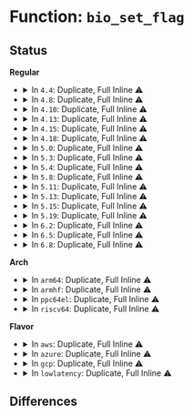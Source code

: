 # Function: <code>bio_set_flag</code>

## Status
<b>Regular</b>
<ul>
<li>
<details>
<summary>In <code>4.4</code>: Duplicate, Full Inline ⚠️</summary>

**Collision:** Static Duplication

**Inline:** Full

**Transformation:** False

**Instances:**

```
In block/bio.c (ffffffff813b07f3)
Location: include/linux/bio.h:303
Inline: True
Inline callers:
  - block/bio.c:bio_alloc_bioset
```
```
In block/blk-core.c (ffffffff813ba25b)
Location: include/linux/bio.h:303
Inline: True
Inline callers:
  - block/blk-core.c:blk_update_request
```
```
In block/blk-map.c (ffffffff813bf547)
Location: include/linux/bio.h:303
Inline: True
Inline callers:
  - block/blk-map.c:blk_rq_map_user_iov
```
```
In block/blk-merge.c (ffffffff813c04b8)
Location: include/linux/bio.h:303
Inline: True
Inline callers:
  - block/blk-merge.c:blk_queue_split
  - block/blk-merge.c:blk_recount_segments
```
</details>
</li>
<li>
<details>
<summary>In <code>4.8</code>: Duplicate, Full Inline ⚠️</summary>

**Collision:** Static Duplication

**Inline:** Full

**Transformation:** False

**Instances:**

```
In block/bio.c (ffffffff813f4363)
Location: include/linux/bio.h:252
Inline: True
```
```
In block/blk-core.c (ffffffff813fe01b)
Location: include/linux/bio.h:252
Inline: True
Inline callers:
  - block/blk-core.c:blk_update_request
```
```
In block/blk-map.c (ffffffff81403490)
Location: include/linux/bio.h:252
Inline: True
Inline callers:
  - block/blk-map.c:blk_rq_map_user_iov
```
```
In block/blk-merge.c (ffffffff81404b6d)
Location: include/linux/bio.h:252
Inline: True
Inline callers:
  - block/blk-merge.c:blk_recount_segments
  - block/blk-merge.c:blk_queue_split
```
</details>
</li>
<li>
<details>
<summary>In <code>4.10</code>: Duplicate, Full Inline ⚠️</summary>

**Collision:** Static Duplication

**Inline:** Full

**Transformation:** False

**Instances:**

```
In block/bio.c (ffffffff8140dd53)
Location: include/linux/bio.h:249
Inline: True
```
```
In block/blk-core.c (ffffffff81417960)
Location: include/linux/bio.h:249
Inline: True
Inline callers:
  - block/blk-core.c:blk_update_request
```
```
In block/blk-map.c (ffffffff8141d1ee)
Location: include/linux/bio.h:249
Inline: True
Inline callers:
  - block/blk-map.c:blk_rq_map_user_iov
```
```
In block/blk-merge.c (ffffffff8141e2dd)
Location: include/linux/bio.h:249
Inline: True
Inline callers:
  - block/blk-merge.c:blk_recount_segments
  - block/blk-merge.c:blk_queue_split
```
```
In block/blk-throttle.c (ffffffff8143cc33)
Location: include/linux/bio.h:249
Inline: True
Inline callers:
  - block/blk-throttle.c:blk_throtl_bio
  - block/blk-throttle.c:tg_dispatch_one_bio
```
</details>
</li>
<li>
<details>
<summary>In <code>4.13</code>: Duplicate, Full Inline ⚠️</summary>

**Collision:** Static Duplication

**Inline:** Full

**Transformation:** False

**Instances:**

```
In block/bio.c (ffffffff8141dcba)
Location: include/linux/bio.h:265
Inline: True
Inline callers:
  - block/bio.c:bio_split
```
```
In block/blk-core.c (ffffffff814257b6)
Location: include/linux/bio.h:265
Inline: True
Inline callers:
  - block/blk-core.c:blk_update_request
  - block/blk-core.c:generic_make_request_checks
```
```
In block/blk-map.c (ffffffff8142b219)
Location: include/linux/bio.h:265
Inline: True
Inline callers:
  - block/blk-map.c:blk_rq_map_user_iov
```
```
In block/blk-merge.c (ffffffff8142bb16)
Location: include/linux/bio.h:265
Inline: True
Inline callers:
  - block/blk-merge.c:blk_recount_segments
  - block/blk-merge.c:blk_queue_split
```
```
In block/blk-throttle.c (ffffffff81448416)
Location: include/linux/bio.h:265
Inline: True
Inline callers:
  - block/blk-throttle.c:throtl_charge_bio
```
</details>
</li>
<li>
<details>
<summary>In <code>4.15</code>: Duplicate, Full Inline ⚠️</summary>

**Collision:** Static Duplication

**Inline:** Full

**Transformation:** False

**Instances:**

```
In block/bio.c (ffffffff8144774a)
Location: include/linux/bio.h:261
Inline: True
Inline callers:
  - block/bio.c:bio_split
  - block/bio.c:bio_copy_user_iov
  - block/bio.c:__bio_clone_fast
  - block/bio.c:__bio_clone_fast
```
```
In block/blk-core.c (ffffffff81450943)
Location: include/linux/bio.h:261
Inline: True
Inline callers:
  - block/blk-core.c:blk_update_request
  - block/blk-core.c:generic_make_request_checks
```
```
In block/blk-merge.c (ffffffff81456d26)
Location: include/linux/bio.h:261
Inline: True
Inline callers:
  - block/blk-merge.c:blk_recount_segments
  - block/blk-merge.c:blk_queue_split
```
```
In block/blk-throttle.c (ffffffff81477f84)
Location: include/linux/bio.h:261
Inline: True
Inline callers:
  - block/blk-throttle.c:blk_throtl_bio
  - block/blk-throttle.c:throtl_charge_bio
```
</details>
</li>
<li>
<details>
<summary>In <code>4.18</code>: Duplicate, Full Inline ⚠️</summary>

**Collision:** Static Duplication

**Inline:** Full

**Transformation:** False

**Instances:**

```
In block/bio.c (ffffffff8147a84f)
Location: include/linux/bio.h:270
Inline: True
Inline callers:
  - block/bio.c:bio_split
  - block/bio.c:bio_map_user_iov
  - block/bio.c:bio_copy_user_iov
  - block/bio.c:__bio_clone_fast
  - block/bio.c:__bio_clone_fast
```
```
In block/blk-core.c (ffffffff81483cfb)
Location: include/linux/bio.h:270
Inline: True
Inline callers:
  - block/blk-core.c:blk_update_request
  - block/blk-core.c:generic_make_request_checks
```
```
In block/blk-merge.c (ffffffff8148a194)
Location: include/linux/bio.h:270
Inline: True
Inline callers:
  - block/blk-merge.c:blk_recount_segments
  - block/blk-merge.c:blk_queue_split
  - block/blk-merge.c:blk_queue_split
```
```
In block/blk-throttle.c (ffffffff814ac610)
Location: include/linux/bio.h:270
Inline: True
Inline callers:
  - block/blk-throttle.c:blk_throtl_bio
  - block/blk-throttle.c:throtl_charge_bio
```
</details>
</li>
<li>
<details>
<summary>In <code>5.0</code>: Duplicate, Full Inline ⚠️</summary>

**Collision:** Static Duplication

**Inline:** Full

**Transformation:** False

**Instances:**

```
In block/bio.c (ffffffff81498b67)
Location: include/linux/bio.h:224
Inline: True
Inline callers:
  - block/bio.c:bio_split
  - block/bio.c:bio_map_user_iov
  - block/bio.c:bio_copy_user_iov
  - block/bio.c:__bio_clone_fast
  - block/bio.c:__bio_clone_fast
```
```
In block/blk-core.c (ffffffff8149f2bb)
Location: include/linux/bio.h:224
Inline: True
Inline callers:
  - block/blk-core.c:blk_update_request
  - block/blk-core.c:generic_make_request_checks
```
```
In block/blk-merge.c (ffffffff814a4a91)
Location: include/linux/bio.h:224
Inline: True
Inline callers:
  - block/blk-merge.c:blk_recount_segments
  - block/blk-merge.c:blk_queue_split
  - block/blk-merge.c:blk_queue_split
```
```
In block/blk-mq.c (ffffffff814aaa64)
Location: include/linux/bio.h:224
Inline: True
Inline callers:
  - block/blk-mq.c:blk_mq_make_request
```
```
In block/blk-throttle.c (ffffffff814c69c4)
Location: include/linux/bio.h:224
Inline: True
Inline callers:
  - block/blk-throttle.c:blk_throtl_bio
  - block/blk-throttle.c:throtl_charge_bio
```
</details>
</li>
<li>
<details>
<summary>In <code>5.3</code>: Duplicate, Full Inline ⚠️</summary>

**Collision:** Static Duplication

**Inline:** Full

**Transformation:** False

**Instances:**

```
In block/bio.c (ffffffff814c6b44)
Location: include/linux/bio.h:237
Inline: True
Inline callers:
  - block/bio.c:bio_split
  - block/bio.c:bio_map_user_iov
  - block/bio.c:bio_copy_user_iov
  - block/bio.c:bio_iov_iter_get_pages
  - block/bio.c:__bio_clone_fast
  - block/bio.c:__bio_clone_fast
```
```
In block/blk-core.c (ffffffff814cd37c)
Location: include/linux/bio.h:237
Inline: True
Inline callers:
  - block/blk-core.c:blk_update_request
  - block/blk-core.c:generic_make_request_checks
```
```
In block/blk-merge.c (ffffffff814d282b)
Location: include/linux/bio.h:237
Inline: True
Inline callers:
  - block/blk-merge.c:__blk_queue_split
```
```
In block/blk-mq.c (ffffffff814d84fc)
Location: include/linux/bio.h:237
Inline: True
Inline callers:
  - block/blk-mq.c:blk_mq_make_request
```
```
In block/blk-throttle.c (ffffffff814f520e)
Location: include/linux/bio.h:237
Inline: True
Inline callers:
  - block/blk-throttle.c:blk_throtl_bio
  - block/blk-throttle.c:throtl_charge_bio
```
</details>
</li>
<li>
<details>
<summary>In <code>5.4</code>: Duplicate, Full Inline ⚠️</summary>

**Collision:** Static Duplication

**Inline:** Full

**Transformation:** False

**Instances:**

```
In block/bio.c (ffffffff814df954)
Location: include/linux/bio.h:237
Inline: True
Inline callers:
  - block/bio.c:bio_split
  - block/bio.c:bio_map_user_iov
  - block/bio.c:bio_copy_user_iov
  - block/bio.c:bio_iov_iter_get_pages
  - block/bio.c:__bio_add_page
  - block/bio.c:__bio_clone_fast
  - block/bio.c:__bio_clone_fast
```
```
In block/blk-core.c (ffffffff814e66bc)
Location: include/linux/bio.h:237
Inline: True
Inline callers:
  - block/blk-core.c:blk_update_request
  - block/blk-core.c:generic_make_request_checks
```
```
In block/blk-merge.c (ffffffff814ebbb4)
Location: include/linux/bio.h:237
Inline: True
Inline callers:
  - block/blk-merge.c:__blk_queue_split
```
```
In block/blk-mq.c (ffffffff814f18ac)
Location: include/linux/bio.h:237
Inline: True
Inline callers:
  - block/blk-mq.c:blk_mq_make_request
```
```
In block/blk-throttle.c (ffffffff8150e8e2)
Location: include/linux/bio.h:237
Inline: True
Inline callers:
  - block/blk-throttle.c:blk_throtl_bio
  - block/blk-throttle.c:throtl_charge_bio
```
</details>
</li>
<li>
<details>
<summary>In <code>5.8</code>: Duplicate, Full Inline ⚠️</summary>

**Collision:** Static Duplication

**Inline:** Full

**Transformation:** False

**Instances:**

```
In block/bio.c (ffffffff8153f3ea)
Location: include/linux/bio.h:245
Inline: True
Inline callers:
  - block/bio.c:bio_split
  - block/bio.c:bio_iov_iter_get_pages
  - block/bio.c:__bio_add_page
  - block/bio.c:__bio_clone_fast
  - block/bio.c:__bio_clone_fast
```
```
In block/blk-core.c (ffffffff8154397d)
Location: include/linux/bio.h:245
Inline: True
Inline callers:
  - block/blk-core.c:blk_update_request
  - block/blk-core.c:direct_make_request
  - block/blk-core.c:generic_make_request_checks
  - block/blk-core.c:blkcg_bio_issue_check
```
```
In block/blk-map.c (ffffffff8154a937)
Location: include/linux/bio.h:245
Inline: True
Inline callers:
  - block/blk-map.c:bio_map_user_iov
  - block/blk-map.c:bio_copy_user_iov
```
```
In block/blk-mq.c (ffffffff81550fbc)
Location: include/linux/bio.h:245
Inline: True
Inline callers:
  - block/blk-mq.c:blk_mq_make_request
  - block/blk-mq.c:blk_mq_make_request
```
```
In block/blk-throttle.c (ffffffff8156febd)
Location: include/linux/bio.h:245
Inline: True
Inline callers:
  - block/blk-throttle.c:blk_throtl_bio
  - block/blk-throttle.c:throtl_charge_bio
```
</details>
</li>
<li>
<details>
<summary>In <code>5.11</code>: Duplicate, Full Inline ⚠️</summary>

**Collision:** Static Duplication

**Inline:** Full

**Transformation:** False

**Instances:**

```
In block/bio.c (ffffffff8155bbea)
Location: include/linux/bio.h:256
Inline: True
Inline callers:
  - block/bio.c:bio_split
  - block/bio.c:bio_iov_iter_get_pages
  - block/bio.c:__bio_add_page
  - block/bio.c:__bio_clone_fast
  - block/bio.c:__bio_clone_fast
```
```
In block/blk-core.c (ffffffff8156085c)
Location: include/linux/bio.h:256
Inline: True
Inline callers:
  - block/blk-core.c:blk_update_request
  - block/blk-core.c:__submit_bio_noacct_mq
  - block/blk-core.c:__submit_bio_noacct
  - block/blk-core.c:submit_bio_checks
```
```
In block/blk-mq.c (ffffffff8156ee6a)
Location: include/linux/bio.h:256
Inline: True
Inline callers:
  - block/blk-mq.c:blk_mq_submit_bio
  - block/blk-mq.c:blk_mq_submit_bio
```
```
In block/blk-cgroup.c (ffffffff81586e8d)
Location: include/linux/bio.h:256
Inline: True
Inline callers:
  - block/blk-cgroup.c:blk_cgroup_bio_start
```
```
In block/blk-throttle.c (ffffffff8158acf8)
Location: include/linux/bio.h:256
Inline: True
Inline callers:
  - block/blk-throttle.c:blk_throtl_bio
  - block/blk-throttle.c:throtl_charge_bio
```
```
In drivers/md/dm.c (ffffffff8197e3cc)
Location: include/linux/bio.h:256
Inline: True
Inline callers:
  - drivers/md/dm.c:dm_submit_bio
```
</details>
</li>
<li>
<details>
<summary>In <code>5.13</code>: Duplicate, Full Inline ⚠️</summary>

**Collision:** Static Duplication

**Inline:** Full

**Transformation:** False

**Instances:**

```
In block/bio.c (ffffffff8156427a)
Location: include/linux/bio.h:259
Inline: True
Inline callers:
  - block/bio.c:bio_split
  - block/bio.c:__bio_add_page
  - block/bio.c:__bio_clone_fast
  - block/bio.c:__bio_clone_fast
  - block/bio.c:__bio_clone_fast
```
```
In block/blk-core.c (ffffffff81568ec2)
Location: include/linux/bio.h:259
Inline: True
Inline callers:
  - block/blk-core.c:blk_update_request
  - block/blk-core.c:__submit_bio_noacct
  - block/blk-core.c:submit_bio_checks
  - block/blk-core.c:submit_bio_checks
```
```
In block/blk-mq.c (ffffffff81576a43)
Location: include/linux/bio.h:259
Inline: True
Inline callers:
  - block/blk-mq.c:blk_mq_submit_bio
  - block/blk-mq.c:blk_mq_submit_bio
```
```
In block/blk-cgroup.c (ffffffff8158dcd3)
Location: include/linux/bio.h:259
Inline: True
Inline callers:
  - block/blk-cgroup.c:blk_cgroup_bio_start
```
```
In block/blk-throttle.c (ffffffff815917e2)
Location: include/linux/bio.h:259
Inline: True
Inline callers:
  - block/blk-throttle.c:blk_throtl_bio
  - block/blk-throttle.c:throtl_charge_bio
```
```
In block/blk-crypto-fallback.c (ffffffff815a655e)
Location: include/linux/bio.h:259
Inline: True
Inline callers:
  - block/blk-crypto-fallback.c:blk_crypto_clone_bio
```
```
In drivers/md/dm.c (ffffffff8196217f)
Location: include/linux/bio.h:259
Inline: True
Inline callers:
  - drivers/md/dm.c:dm_submit_bio
```
</details>
</li>
<li>
<details>
<summary>In <code>5.15</code>: Duplicate, Full Inline ⚠️</summary>

**Collision:** Static Duplication

**Inline:** Full

**Transformation:** False

**Instances:**

```
In block/bio.c (ffffffff815c856a)
Location: include/linux/bio.h:258
Inline: True
Inline callers:
  - block/bio.c:bio_split
  - block/bio.c:__bio_add_page
  - block/bio.c:__bio_clone_fast
  - block/bio.c:__bio_clone_fast
  - block/bio.c:__bio_clone_fast
  - block/bio.c:bio_chain
```
```
In block/blk-core.c (ffffffff815cd169)
Location: include/linux/bio.h:258
Inline: True
Inline callers:
  - block/blk-core.c:blk_update_request
  - block/blk-core.c:__submit_bio
  - block/blk-core.c:submit_bio_checks
  - block/blk-core.c:submit_bio_checks
```
```
In block/blk-mq.c (ffffffff815db6f3)
Location: include/linux/bio.h:258
Inline: True
Inline callers:
  - block/blk-mq.c:blk_mq_submit_bio
  - block/blk-mq.c:blk_mq_submit_bio
```
```
In block/blk-cgroup.c (ffffffff815f375f)
Location: include/linux/bio.h:258
Inline: True
Inline callers:
  - block/blk-cgroup.c:blk_cgroup_bio_start
```
```
In block/blk-throttle.c (ffffffff815f8a26)
Location: include/linux/bio.h:258
Inline: True
Inline callers:
  - block/blk-throttle.c:blk_throtl_bio
  - block/blk-throttle.c:throtl_charge_bio
```
```
In block/blk-crypto-fallback.c (ffffffff8160f077)
Location: include/linux/bio.h:258
Inline: True
Inline callers:
  - block/blk-crypto-fallback.c:blk_crypto_clone_bio
```
```
In drivers/md/dm-zone.c (ffffffff81a05f62)
Location: include/linux/bio.h:258
Inline: True
Inline callers:
  - drivers/md/dm-zone.c:dm_zone_map_bio
```
```
In drivers/md/dm.c (ffffffff81a0b2bf)
Location: include/linux/bio.h:258
Inline: True
Inline callers:
  - drivers/md/dm.c:dm_submit_bio
```
</details>
</li>
<li>
<details>
<summary>In <code>5.19</code>: Duplicate, Full Inline ⚠️</summary>

**Collision:** Static Duplication

**Inline:** Full

**Transformation:** False

**Instances:**

```
In block/bio.c (ffffffff8167346b)
Location: include/linux/bio.h:233
Inline: True
Inline callers:
  - block/bio.c:bio_split
  - block/bio.c:bio_iov_bvec_set
  - block/bio.c:bio_iov_bvec_set
  - block/bio.c:__bio_add_page
  - block/bio.c:__bio_clone
  - block/bio.c:__bio_clone
  - block/bio.c:__bio_clone
  - block/bio.c:blk_next_bio
```
```
In block/blk-core.c (ffffffff816796e8)
Location: include/linux/bio.h:233
Inline: True
Inline callers:
  - block/blk-core.c:submit_bio_noacct
  - block/blk-core.c:submit_bio_noacct
  - block/blk-core.c:__bio_queue_enter
```
```
In block/blk-merge.c (ffffffff8168038c)
Location: include/linux/bio.h:233
Inline: True
Inline callers:
  - block/blk-merge.c:bio_attempt_discard_merge
  - block/blk-merge.c:bio_attempt_front_merge
  - block/blk-merge.c:bio_attempt_back_merge
```
```
In block/blk-mq.c (ffffffff81689846)
Location: include/linux/bio.h:233
Inline: True
Inline callers:
  - block/blk-mq.c:blk_mq_submit_bio
  - block/blk-mq.c:blk_mq_get_new_requests
  - block/blk-mq.c:blk_mq_get_new_requests
  - block/blk-mq.c:blk_update_request
```
```
In block/blk-cgroup.c (ffffffff816a4d9a)
Location: include/linux/bio.h:233
Inline: True
Inline callers:
  - block/blk-cgroup.c:blk_cgroup_bio_start
```
```
In block/blk-throttle.c (ffffffff816aab7e)
Location: include/linux/bio.h:233
Inline: True
Inline callers:
  - block/blk-throttle.c:__blk_throtl_bio
  - block/blk-throttle.c:throtl_charge_bio
```
```
In block/blk-crypto-fallback.c (ffffffff816c38b4)
Location: include/linux/bio.h:233
Inline: True
Inline callers:
  - block/blk-crypto-fallback.c:blk_crypto_fallback_clone_bio
```
```
In drivers/md/md.c (ffffffff81b5c027)
Location: include/linux/bio.h:233
Inline: True
Inline callers:
  - drivers/md/md.c:md_handle_request
```
```
In drivers/md/dm-zone.c (ffffffff81b6dc92)
Location: include/linux/bio.h:233
Inline: True
Inline callers:
  - drivers/md/dm-zone.c:dm_zone_map_bio
```
```
In drivers/md/dm.c (ffffffff81b72e46)
Location: include/linux/bio.h:233
Inline: True
Inline callers:
  - drivers/md/dm.c:dm_submit_bio
```
</details>
</li>
<li>
<details>
<summary>In <code>6.2</code>: Duplicate, Full Inline ⚠️</summary>

**Collision:** Static Duplication

**Inline:** Full

**Transformation:** False

**Instances:**

```
In block/bio.c (ffffffff8172effb)
Location: include/linux/bio.h:233
Inline: True
Inline callers:
  - block/bio.c:bio_split
  - block/bio.c:bio_iov_bvec_set
  - block/bio.c:bio_iov_bvec_set
  - block/bio.c:__bio_clone
  - block/bio.c:__bio_clone
  - block/bio.c:blk_next_bio
```
```
In block/blk-core.c (ffffffff81735c5e)
Location: include/linux/bio.h:233
Inline: True
Inline callers:
  - block/blk-core.c:submit_bio_noacct
  - block/blk-core.c:submit_bio_noacct_nocheck
  - block/blk-core.c:__bio_queue_enter
```
```
In block/blk-merge.c (ffffffff8173d714)
Location: include/linux/bio.h:233
Inline: True
Inline callers:
  - block/blk-merge.c:bio_attempt_discard_merge
  - block/blk-merge.c:bio_attempt_front_merge
  - block/blk-merge.c:bio_attempt_back_merge
```
```
In block/blk-mq.c (ffffffff81747dcf)
Location: include/linux/bio.h:233
Inline: True
Inline callers:
  - block/blk-mq.c:blk_mq_submit_bio
  - block/blk-mq.c:blk_mq_get_new_requests
  - block/blk-mq.c:blk_mq_get_new_requests
  - block/blk-mq.c:blk_update_request
```
```
In block/blk-cgroup.c (ffffffff81763bba)
Location: include/linux/bio.h:233
Inline: True
Inline callers:
  - block/blk-cgroup.c:blk_cgroup_bio_start
```
```
In block/blk-throttle.c (ffffffff81769577)
Location: include/linux/bio.h:233
Inline: True
Inline callers:
  - block/blk-throttle.c:__blk_throtl_bio
  - block/blk-throttle.c:tg_dispatch_one_bio
```
```
In block/blk-crypto-fallback.c (ffffffff81784d71)
Location: include/linux/bio.h:233
Inline: True
Inline callers:
  - block/blk-crypto-fallback.c:blk_crypto_fallback_clone_bio
```
```
In drivers/md/md.c (ffffffff81cf6017)
Location: include/linux/bio.h:233
Inline: True
Inline callers:
  - drivers/md/md.c:md_handle_request
```
```
In drivers/md/dm-zone.c (ffffffff81d0a17d)
Location: include/linux/bio.h:233
Inline: True
Inline callers:
  - drivers/md/dm-zone.c:dm_zone_map_bio
```
```
In drivers/md/dm.c (ffffffff81d0fc06)
Location: include/linux/bio.h:233
Inline: True
Inline callers:
  - drivers/md/dm.c:dm_submit_bio
  - drivers/md/dm.c:dm_split_and_process_bio
```
</details>
</li>
<li>
<details>
<summary>In <code>6.5</code>: Duplicate, Full Inline ⚠️</summary>

**Collision:** Static Duplication

**Inline:** Full

**Transformation:** False

**Instances:**

```
In fs/direct-io.c (ffffffff81510a5b)
Location: include/linux/bio.h:235
Inline: True
Inline callers:
  - fs/direct-io.c:dio_send_cur_page
  - fs/direct-io.c:dio_send_cur_page
```
```
In block/bio.c (ffffffff8176b22f)
Location: include/linux/bio.h:235
Inline: True
Inline callers:
  - block/bio.c:bio_split
  - block/bio.c:bio_iov_iter_get_pages
  - block/bio.c:bio_iov_bvec_set
  - block/bio.c:__bio_clone
  - block/bio.c:__bio_clone
  - block/bio.c:blk_next_bio
```
```
In block/blk-core.c (ffffffff81772281)
Location: include/linux/bio.h:235
Inline: True
Inline callers:
  - block/blk-core.c:submit_bio_noacct
  - block/blk-core.c:submit_bio_noacct
  - block/blk-core.c:submit_bio_noacct_nocheck
  - block/blk-core.c:__bio_queue_enter
```
```
In block/blk-map.c (ffffffff817787f1)
Location: include/linux/bio.h:235
Inline: True
Inline callers:
  - block/blk-map.c:bio_map_user_iov
```
```
In block/blk-merge.c (ffffffff81779c94)
Location: include/linux/bio.h:235
Inline: True
Inline callers:
  - block/blk-merge.c:bio_attempt_discard_merge
  - block/blk-merge.c:bio_attempt_front_merge
  - block/blk-merge.c:bio_attempt_back_merge
```
```
In block/blk-mq.c (ffffffff817843d0)
Location: include/linux/bio.h:235
Inline: True
Inline callers:
  - block/blk-mq.c:blk_mq_submit_bio
  - block/blk-mq.c:blk_mq_get_new_requests
  - block/blk-mq.c:blk_mq_get_new_requests
  - block/blk-mq.c:blk_update_request
```
```
In block/blk-cgroup.c (ffffffff817a2c14)
Location: include/linux/bio.h:235
Inline: True
Inline callers:
  - block/blk-cgroup.c:blk_cgroup_bio_start
```
```
In block/blk-throttle.c (ffffffff817a8731)
Location: include/linux/bio.h:235
Inline: True
Inline callers:
  - block/blk-throttle.c:__blk_throtl_bio
  - block/blk-throttle.c:tg_dispatch_one_bio
```
```
In block/blk-crypto-fallback.c (ffffffff817c5039)
Location: include/linux/bio.h:235
Inline: True
Inline callers:
  - block/blk-crypto-fallback.c:blk_crypto_fallback_clone_bio
```
```
In drivers/md/md.c (ffffffff81d5fd7c)
Location: include/linux/bio.h:235
Inline: True
Inline callers:
  - drivers/md/md.c:md_handle_request
```
```
In drivers/md/dm-zone.c (ffffffff81d732b6)
Location: include/linux/bio.h:235
Inline: True
Inline callers:
  - drivers/md/dm-zone.c:dm_zone_map_bio
```
```
In drivers/md/dm.c (ffffffff81d79083)
Location: include/linux/bio.h:235
Inline: True
Inline callers:
  - drivers/md/dm.c:dm_submit_bio
  - drivers/md/dm.c:dm_split_and_process_bio
```
</details>
</li>
<li>
<details>
<summary>In <code>6.8</code>: Duplicate, Full Inline ⚠️</summary>

**Collision:** Static Duplication

**Inline:** Full

**Transformation:** False

**Instances:**

```
In fs/direct-io.c (ffffffff81544efb)
Location: include/linux/bio.h:235
Inline: True
Inline callers:
  - fs/direct-io.c:dio_send_cur_page
  - fs/direct-io.c:dio_send_cur_page
```
```
In block/bio.c (ffffffff817ad6bf)
Location: include/linux/bio.h:235
Inline: True
Inline callers:
  - block/bio.c:bio_split
  - block/bio.c:bio_iov_iter_get_pages
  - block/bio.c:bio_iov_bvec_set
  - block/bio.c:__bio_clone
  - block/bio.c:__bio_clone
  - block/bio.c:blk_next_bio
```
```
In block/blk-core.c (ffffffff817b4587)
Location: include/linux/bio.h:235
Inline: True
Inline callers:
  - block/blk-core.c:submit_bio_noacct
  - block/blk-core.c:submit_bio_noacct
  - block/blk-core.c:submit_bio_noacct_nocheck
  - block/blk-core.c:__bio_queue_enter
```
```
In block/blk-map.c (ffffffff817ba8d6)
Location: include/linux/bio.h:235
Inline: True
Inline callers:
  - block/blk-map.c:bio_map_user_iov
```
```
In block/blk-merge.c (ffffffff817bc067)
Location: include/linux/bio.h:235
Inline: True
Inline callers:
  - block/blk-merge.c:bio_attempt_discard_merge
  - block/blk-merge.c:bio_attempt_front_merge
  - block/blk-merge.c:bio_attempt_back_merge
```
```
In block/blk-mq.c (ffffffff817c66d3)
Location: include/linux/bio.h:235
Inline: True
Inline callers:
  - block/blk-mq.c:blk_mq_submit_bio
  - block/blk-mq.c:blk_mq_submit_bio
  - block/blk-mq.c:blk_mq_submit_bio
  - block/blk-mq.c:blk_update_request
```
```
In block/blk-cgroup.c (ffffffff817e6754)
Location: include/linux/bio.h:235
Inline: True
Inline callers:
  - block/blk-cgroup.c:blk_cgroup_bio_start
```
```
In block/blk-throttle.c (ffffffff817ec49e)
Location: include/linux/bio.h:235
Inline: True
Inline callers:
  - block/blk-throttle.c:__blk_throtl_bio
  - block/blk-throttle.c:tg_dispatch_one_bio
```
```
In block/blk-crypto-fallback.c (ffffffff81809d29)
Location: include/linux/bio.h:235
Inline: True
Inline callers:
  - block/blk-crypto-fallback.c:blk_crypto_fallback_clone_bio
```
```
In drivers/md/md.c (ffffffff81e17358)
Location: include/linux/bio.h:235
Inline: True
Inline callers:
  - drivers/md/md.c:md_handle_request
```
```
In drivers/md/dm-zone.c (ffffffff81e2a3f9)
Location: include/linux/bio.h:235
Inline: True
Inline callers:
  - drivers/md/dm-zone.c:dm_zone_map_bio
```
```
In drivers/md/dm.c (ffffffff81e301f6)
Location: include/linux/bio.h:235
Inline: True
Inline callers:
  - drivers/md/dm.c:dm_submit_bio
  - drivers/md/dm.c:dm_split_and_process_bio
  - drivers/md/dm.c:dm_split_and_process_bio
```
</details>
</li>
</ul>
<b>Arch</b>
<ul>
<li>
<details>
<summary>In <code>arm64</code>: Duplicate, Full Inline ⚠️</summary>

**Collision:** Static Duplication

**Inline:** Full

**Transformation:** False

**Instances:**

```
In block/bio.c (ffff8000105dc4b4)
Location: include/linux/bio.h:237
Inline: True
Inline callers:
  - block/bio.c:bio_split
  - block/bio.c:bio_map_user_iov
  - block/bio.c:bio_copy_user_iov
  - block/bio.c:bio_iov_iter_get_pages
  - block/bio.c:__bio_add_page
  - block/bio.c:__bio_clone_fast
  - block/bio.c:__bio_clone_fast
```
```
In block/blk-core.c (ffff8000105e3e94)
Location: include/linux/bio.h:237
Inline: True
Inline callers:
  - block/blk-core.c:blk_update_request
  - block/blk-core.c:generic_make_request_checks
```
```
In block/blk-merge.c (ffff8000105ea55c)
Location: include/linux/bio.h:237
Inline: True
Inline callers:
  - block/blk-merge.c:__blk_queue_split
```
```
In block/blk-mq.c (ffff8000105f0f68)
Location: include/linux/bio.h:237
Inline: True
Inline callers:
  - block/blk-mq.c:blk_mq_make_request
```
```
In block/blk-throttle.c (ffff800010612594)
Location: include/linux/bio.h:237
Inline: True
Inline callers:
  - block/blk-throttle.c:blk_throtl_bio
  - block/blk-throttle.c:throtl_charge_bio
```
</details>
</li>
<li>
<details>
<summary>In <code>armhf</code>: Duplicate, Full Inline ⚠️</summary>

**Collision:** Static Duplication

**Inline:** Full

**Transformation:** False

**Instances:**

```
In block/bio.c (c0789924)
Location: include/linux/bio.h:237
Inline: True
Inline callers:
  - block/bio.c:bio_split
  - block/bio.c:bio_map_user_iov
  - block/bio.c:bio_copy_user_iov
  - block/bio.c:bio_iov_iter_get_pages
  - block/bio.c:__bio_add_page
  - block/bio.c:__bio_clone_fast
  - block/bio.c:__bio_clone_fast
```
```
In block/blk-core.c (c0790f10)
Location: include/linux/bio.h:237
Inline: True
Inline callers:
  - block/blk-core.c:blk_update_request
  - block/blk-core.c:generic_make_request_checks
```
```
In block/blk-merge.c (c07969d8)
Location: include/linux/bio.h:237
Inline: True
Inline callers:
  - block/blk-merge.c:__blk_queue_split
```
```
In block/blk-mq.c (c079cfe0)
Location: include/linux/bio.h:237
Inline: True
Inline callers:
  - block/blk-mq.c:blk_mq_make_request
```
```
In block/blk-throttle.c (c07bd084)
Location: include/linux/bio.h:237
Inline: True
Inline callers:
  - block/blk-throttle.c:blk_throtl_bio
  - block/blk-throttle.c:throtl_charge_bio
```
</details>
</li>
<li>
<details>
<summary>In <code>ppc64el</code>: Duplicate, Full Inline ⚠️</summary>

**Collision:** Static Duplication

**Inline:** Full

**Transformation:** False

**Instances:**

```
In block/bio.c (c00000000076d504)
Location: include/linux/bio.h:237
Inline: True
Inline callers:
  - block/bio.c:bio_split
  - block/bio.c:bio_map_user_iov
  - block/bio.c:bio_copy_user_iov
  - block/bio.c:bio_iov_iter_get_pages
  - block/bio.c:__bio_add_page
  - block/bio.c:__bio_clone_fast
  - block/bio.c:__bio_clone_fast
  - block/bio.c:bio_chain
```
```
In block/blk-core.c (c000000000777a30)
Location: include/linux/bio.h:237
Inline: True
Inline callers:
  - block/blk-core.c:blk_update_request
  - block/blk-core.c:generic_make_request_checks
```
```
In block/blk-merge.c (c00000000077f6c4)
Location: include/linux/bio.h:237
Inline: True
Inline callers:
  - block/blk-merge.c:__blk_queue_split
```
```
In block/blk-mq.c (c000000000787c44)
Location: include/linux/bio.h:237
Inline: True
Inline callers:
  - block/blk-mq.c:blk_mq_make_request
```
```
In block/blk-throttle.c (c0000000007b09c8)
Location: include/linux/bio.h:237
Inline: True
Inline callers:
  - block/blk-throttle.c:blk_throtl_bio
  - block/blk-throttle.c:throtl_charge_bio
```
</details>
</li>
<li>
<details>
<summary>In <code>riscv64</code>: Duplicate, Full Inline ⚠️</summary>

**Collision:** Static Duplication

**Inline:** Full

**Transformation:** False

**Instances:**

```
In block/bio.c (ffffffe00041f896)
Location: include/linux/bio.h:237
Inline: True
Inline callers:
  - block/bio.c:bio_split
  - block/bio.c:bio_map_user_iov
  - block/bio.c:bio_copy_user_iov
  - block/bio.c:bio_iov_iter_get_pages
  - block/bio.c:__bio_add_page
  - block/bio.c:__bio_clone_fast
  - block/bio.c:__bio_clone_fast
```
```
In block/blk-core.c (ffffffe000425736)
Location: include/linux/bio.h:237
Inline: True
Inline callers:
  - block/blk-core.c:blk_update_request
  - block/blk-core.c:generic_make_request_checks
```
```
In block/blk-merge.c (ffffffe00042a8f2)
Location: include/linux/bio.h:237
Inline: True
Inline callers:
  - block/blk-merge.c:__blk_queue_split
```
```
In block/blk-mq.c (ffffffe00042fc18)
Location: include/linux/bio.h:237
Inline: True
Inline callers:
  - block/blk-mq.c:blk_mq_make_request
```
```
In block/blk-throttle.c (ffffffe000449c52)
Location: include/linux/bio.h:237
Inline: True
Inline callers:
  - block/blk-throttle.c:blk_throtl_bio
  - block/blk-throttle.c:throtl_charge_bio
```
</details>
</li>
</ul>
<b>Flavor</b>
<ul>
<li>
<details>
<summary>In <code>aws</code>: Duplicate, Full Inline ⚠️</summary>

**Collision:** Static Duplication

**Inline:** Full

**Transformation:** False

**Instances:**

```
In block/bio.c (ffffffff814d7f34)
Location: include/linux/bio.h:237
Inline: True
Inline callers:
  - block/bio.c:bio_split
  - block/bio.c:bio_map_user_iov
  - block/bio.c:bio_copy_user_iov
  - block/bio.c:bio_iov_iter_get_pages
  - block/bio.c:__bio_add_page
  - block/bio.c:__bio_clone_fast
  - block/bio.c:__bio_clone_fast
```
```
In block/blk-core.c (ffffffff814dec9c)
Location: include/linux/bio.h:237
Inline: True
Inline callers:
  - block/blk-core.c:blk_update_request
  - block/blk-core.c:generic_make_request_checks
```
```
In block/blk-merge.c (ffffffff814e4194)
Location: include/linux/bio.h:237
Inline: True
Inline callers:
  - block/blk-merge.c:__blk_queue_split
```
```
In block/blk-mq.c (ffffffff814e9e8c)
Location: include/linux/bio.h:237
Inline: True
Inline callers:
  - block/blk-mq.c:blk_mq_make_request
```
```
In block/blk-throttle.c (ffffffff81506ec2)
Location: include/linux/bio.h:237
Inline: True
Inline callers:
  - block/blk-throttle.c:blk_throtl_bio
  - block/blk-throttle.c:throtl_charge_bio
```
</details>
</li>
<li>
<details>
<summary>In <code>azure</code>: Duplicate, Full Inline ⚠️</summary>

**Collision:** Static Duplication

**Inline:** Full

**Transformation:** False

**Instances:**

```
In block/bio.c (ffffffff814c88e4)
Location: include/linux/bio.h:237
Inline: True
Inline callers:
  - block/bio.c:bio_split
  - block/bio.c:bio_map_user_iov
  - block/bio.c:bio_copy_user_iov
  - block/bio.c:bio_iov_iter_get_pages
  - block/bio.c:__bio_add_page
  - block/bio.c:__bio_clone_fast
  - block/bio.c:__bio_clone_fast
```
```
In block/blk-core.c (ffffffff814cf63c)
Location: include/linux/bio.h:237
Inline: True
Inline callers:
  - block/blk-core.c:blk_update_request
  - block/blk-core.c:generic_make_request_checks
```
```
In block/blk-merge.c (ffffffff814d4a74)
Location: include/linux/bio.h:237
Inline: True
Inline callers:
  - block/blk-merge.c:__blk_queue_split
```
```
In block/blk-mq.c (ffffffff814da3ec)
Location: include/linux/bio.h:237
Inline: True
Inline callers:
  - block/blk-mq.c:blk_mq_make_request
```
```
In block/blk-throttle.c (ffffffff814f7382)
Location: include/linux/bio.h:237
Inline: True
Inline callers:
  - block/blk-throttle.c:blk_throtl_bio
  - block/blk-throttle.c:throtl_charge_bio
```
</details>
</li>
<li>
<details>
<summary>In <code>gcp</code>: Duplicate, Full Inline ⚠️</summary>

**Collision:** Static Duplication

**Inline:** Full

**Transformation:** False

**Instances:**

```
In block/bio.c (ffffffff814d3fc4)
Location: include/linux/bio.h:237
Inline: True
Inline callers:
  - block/bio.c:bio_split
  - block/bio.c:bio_map_user_iov
  - block/bio.c:bio_copy_user_iov
  - block/bio.c:bio_iov_iter_get_pages
  - block/bio.c:__bio_add_page
  - block/bio.c:__bio_clone_fast
  - block/bio.c:__bio_clone_fast
```
```
In block/blk-core.c (ffffffff814dad2c)
Location: include/linux/bio.h:237
Inline: True
Inline callers:
  - block/blk-core.c:blk_update_request
  - block/blk-core.c:generic_make_request_checks
```
```
In block/blk-merge.c (ffffffff814e0224)
Location: include/linux/bio.h:237
Inline: True
Inline callers:
  - block/blk-merge.c:__blk_queue_split
```
```
In block/blk-mq.c (ffffffff814e5f1c)
Location: include/linux/bio.h:237
Inline: True
Inline callers:
  - block/blk-mq.c:blk_mq_make_request
```
```
In block/blk-throttle.c (ffffffff81502f52)
Location: include/linux/bio.h:237
Inline: True
Inline callers:
  - block/blk-throttle.c:blk_throtl_bio
  - block/blk-throttle.c:throtl_charge_bio
```
</details>
</li>
<li>
<details>
<summary>In <code>lowlatency</code>: Duplicate, Full Inline ⚠️</summary>

**Collision:** Static Duplication

**Inline:** Full

**Transformation:** False

**Instances:**

```
In block/bio.c (ffffffff814ecb54)
Location: include/linux/bio.h:237
Inline: True
Inline callers:
  - block/bio.c:bio_split
  - block/bio.c:bio_map_user_iov
  - block/bio.c:bio_copy_user_iov
  - block/bio.c:bio_iov_iter_get_pages
  - block/bio.c:__bio_add_page
  - block/bio.c:__bio_clone_fast
  - block/bio.c:__bio_clone_fast
```
```
In block/blk-core.c (ffffffff814f3ab7)
Location: include/linux/bio.h:237
Inline: True
Inline callers:
  - block/blk-core.c:blk_update_request
  - block/blk-core.c:generic_make_request_checks
```
```
In block/blk-merge.c (ffffffff814f9084)
Location: include/linux/bio.h:237
Inline: True
Inline callers:
  - block/blk-merge.c:__blk_queue_split
```
```
In block/blk-mq.c (ffffffff814fee8c)
Location: include/linux/bio.h:237
Inline: True
Inline callers:
  - block/blk-mq.c:blk_mq_make_request
```
```
In block/blk-throttle.c (ffffffff8151c3e4)
Location: include/linux/bio.h:237
Inline: True
Inline callers:
  - block/blk-throttle.c:blk_throtl_bio
  - block/blk-throttle.c:throtl_charge_bio
```
</details>
</li>
</ul>

## Differences

